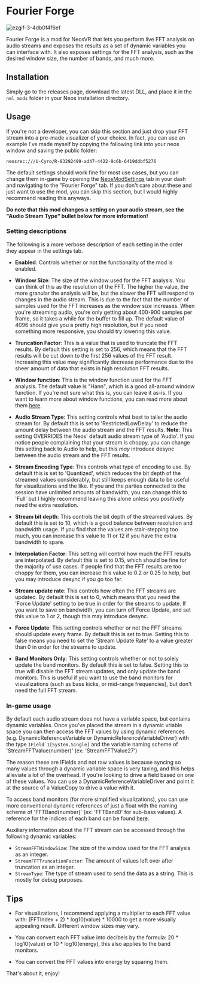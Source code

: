 # Fourier Forge

![ezgif-3-4db0f4f6ef](https://user-images.githubusercontent.com/9770110/193400034-b6215861-1775-4298-9100-cf3e58cafe97.gif)

Fourier Forge is a mod for NeosVR that lets you perform live FFT analysis on audio streams and exposes the results as a set of dynamic variables you can interface with. It also exposes
settings for the FFT analysis, such as the desired window size, the number of bands, and much more.

## Installation

Simply go to the releases page, download the latest DLL, and place it in the `nml_mods` folder in your Neos installation directory.

## Usage

If you're not a developer, you can skip this section and just drop your FFT stream into a pre-made visualizer of your choice. In fact, you can use an example I've made myself by copying the following link into your neos window and saving the public folder:

`neosrec:///U-Cyro/R-83292499-ad47-4422-9c6b-6419ddbf5276`

The default settings should work fine for most use cases, but you can change them in-game by opening the [NeosModSettings](https://github.com/badhaloninja/NeosModSettings) tab in your dash and navigating to the "Fourier Forge" tab. If you don't care about these and just want to use the mod, you can skip this section, but I would highly recommend reading this anyways.

**Do note that this mod changes a setting on your audio stream, see the "Audio Stream Type" bullet below for more information!**

### Setting descriptions
The following is a more verbose description of each setting in the order they appear in the settings tab.

- **Enabled**: Controls whether or not the functionality of the mod is enabled.

- **Window Size**: The size of the window used for the FFT analysis. You can think of this as the resolution of the FFT. The higher the value, the more granular the analysis will be, but the slower the FFT will respond to changes in the audio stream. This is due to the fact that the number of samples used for the FFT increases as the window size increases. When you're streaming audio, you're only getting about 400-900 samples per frame, so it takes a while for the buffer to fill up. The default value of 4096 should give you a pretty high resolution, but if you need something more responsive, you should try lowering this value.

- **Truncation Factor**: This is a value that is used to truncate the FFT results. By default this setting is set to 256, which means that the FFT results will be cut down to the first 256 values of the FFT result. Increasing this value may significantly decrease performance due to the sheer amount of data that exists in high resolution FFT results.

- **Window function**: This is the window function used for the FFT analysis. The default value is "Hann", which is a good all-around window function. If you're not sure what this is, you can leave it as-is. If you want to learn more about window functions, you can read more about them [here](https://en.wikipedia.org/wiki/Window_function).

- **Audio Stream Type**: This setting controls what best to tailer the audio stream for. By default this is set to 'RestrictedLowDelay' to reduce the amount delay between the audio stream and the FFT results. **Note**: This setting OVERRIDES the Neos' default audio stream type of 'Audio'. If you notice people complaining that your stream is choppy, you can change this setting back to Audio to help, but this *may* introduce desync between the audio stream and the FFT results.

- **Stream Encoding Type**: This controls what type of encoding to use. By default this is set to 'Quantized', which reduces the bit depth of the streamed values considerably, but still keeps enough data to be useful for visualizations and the like. If you and the parties connected to the session have unlimited amounts of bandwidth, you can change this to 'Full' but I highly recommend leaving this alone unless you positively need the extra resolution.

- **Stream bit depth**: This controls the bit depth of the streamed values. By default this is set to 10, which is a good balance between resolution and bandwidth usage. If you find that the values are stair-stepping too much, you can increase this value to 11 or 12 if you have the extra bandwidth to spare.

- **Interpolation Factor**: This setting will control how much the FFT results are interpolated. By default this is set to 0.15, which should be fine for the majority of use cases. If people find that the FFT results are too choppy for them, you can increase this value to 0.2 or 0.25 to help, but you may introduce desync if you go too far.

- **Stream update rate**: This controls how often the FFT streams are updated. By default this is set to 0, which means that you need the 'Force Update' setting to be true in order for the streams to update. If you want to save on bandwidth, you can turn off Force Update, and set this value to 1 or 2, though this may introduce desync.

- **Force Update**: This setting controls whether or not the FFT streams should update every frame. By default this is set to true. Setting this to false means you need to set the 'Stream Update Rate' to a value greater than 0 in order for the streams to update.

- **Band Monitors Only**: This setting controls whether or not to solely update the band monitors. By default this is set to false. Setting this to true will disable the FFT stream updates, and only update the band monitors. This is useful if you want to use the band monitors for visualizations (such as bass kicks, or mid-range frequencies), but don't need the full FFT stream.


### In-game usage


By default each audio stream does not have a variable space, but contains dynamic variables. Once you've placed the stream in a dynamic vriable space you can then access the FFT values by using dynamic references (e.g. DynamicReferenceVariable or DynamicReferenceVariableDriver) with the type ``IField`1[System.Single]`` and the variable naming scheme of 'StreamFFTValue(number)' (ex: 'StreamFFTValue27')

The reason these are IFields and not raw values is because syncing so many values through a dynamic variable space is very taxing, and this helps alleviate a lot of the overhead. If you're looking to drive a field based on one of these values. You can use a DynamicReferenceVariableDriver and point it at the source of a ValueCopy to drive a value with it.

To access band monitors (for more simplified visualizations), you can use more conventional dynamic references of just a float with the naming scheme of 'FFTBand(number)' (ex: 'FFTBand0' for sub-bass values). A reference for the indices of each band can be found [here](BandMonitorReference.txt).

Auxiliary information about the FFT stream can be accessed through the following dynamic variables:

- `StreamFFTWindowSize`: The size of the window used for the FFT analysis as an integer.
- `StreamFFTTruncationFactor`: The amount of values left over after truncation as an integer.
- `StreamType`: The type of stream used to send the data as a string. This is mostly for debug purposes.

## Tips

- For visualizations, I recommend applying a multiplier to each FFT value with: (FFTIndex + 2) * log10(value) * 10000 to get a more visually appealing result. Different window sizes may vary.

- You can convert each FFT value into decibels by the formula: 20 * log10(value) or 10 * log10(energy), this also applies to the band monitors.

- You can convert the FFT values into energy by squaring them.


That's about it, enjoy!

